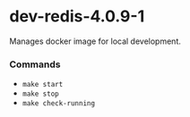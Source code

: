 # dev-redis-4.0.9-1

Manages docker image for local development.

### Commands
- `make start`
- `make stop`
- `make check-running`
